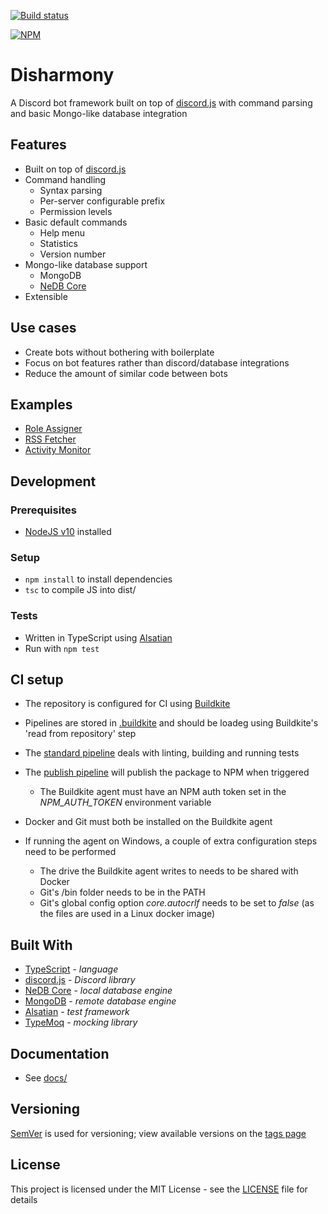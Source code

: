 [![Build status](https://badge.buildkite.com/04a92d949655ca5a2e0416ae8e9d90588947c431e42dd1c712.svg?branch=master)](https://buildkite.com/benji7425/disharmony)

[![NPM](https://nodei.co/npm/disharmony.png?compact=true)](https://nodei.co/npm/disharmony/)

# Disharmony
A Discord bot framework built on top of [discord.js](https://github.com/discordjs/discord.js) with command parsing and basic Mongo-like database integration

## Features
- Built on top of [discord.js](https://github.com/discordjs/discord.js)
- Command handling
    - Syntax parsing
    - Per-server configurable prefix
    - Permission levels
- Basic default commands
    - Help menu
    - Statistics
    - Version number
- Mongo-like database support
    - MongoDB
    - [NeDB Core](https://github.com/nedbhq/nedb-core)
- Extensible

## Use cases
- Create bots without bothering with boilerplate
- Focus on bot features rather than discord/database integrations
- Reduce the amount of similar code between bots

## Examples
- [Role Assigner](https://github.com/benji7425/discord-role-assigner)
- [RSS Fetcher](https://github.com/benji7425/discord-rss-fetcher)
- [Activity Monitor](https://github.com/benji7425/discord-activity-monitor/)

## Development
### Prerequisites
- [NodeJS v10](https://nodejs.org/en/) installed

### Setup
- `npm install` to install dependencies
- `tsc` to compile JS into dist/

### Tests
- Written in TypeScript using [Alsatian](https://github.com/alsatian-test/alsatian)
- Run with `npm test`

## CI setup
- The repository is configured for CI using [Buildkite](https://buildkite.com/)
- Pipelines are stored in [.buildkite](./buildkite) and should be loadeg using Buildkite's 'read from repository' step
- The [standard pipeline](./buildkite/pipeline.yml) deals with linting, building and running tests
- The [publish pipeline](./buildkite/publish.pipeline.yml) will publish the package to NPM when triggered
    - The Buildkite agent must have an NPM auth token set in the *NPM_AUTH_TOKEN* environment variable

- Docker and Git must both be installed on the Buildkite agent
- If running the agent on Windows, a couple of extra configuration steps need to be performed
    - The drive the Buildkite agent writes to needs to be shared with Docker
    - Git's /bin folder needs to be in the PATH
    - Git's global config option *core.autocrlf* needs to be set to *false* (as the files are used in a Linux docker image)

## Built With
- [TypeScript](https://www.typescriptlang.org/) - *language*
- [discord.js](https://github.com/discordjs/discord.js) - *Discord library*
- [NeDB Core](https://github.com/nedbhq/nedb-core) - *local database engine*
- [MongoDB](https://github.com/mongodb/node-mongodb-native) - *remote database engine*
- [Alsatian](https://github.com/alsatian-test/alsatian) - *test framework*
- [TypeMoq](https://github.com/florinn/typemoq) - *mocking library*

## Documentation
- See [docs/](./docs)

## Versioning
[SemVer](http://semver.org/) is used for versioning; view available versions on the [tags page](https://github.com/your/project/tags)

## License
This project is licensed under the MIT License - see the [LICENSE](./LICENSE) file for details
